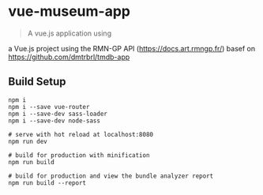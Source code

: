 # vue-museum-app

> A vue.js application using 

a Vue.js project using the RMN-GP API (https://docs.art.rmngp.fr/)
basef on https://github.com/dmtrbrl/tmdb-app

## Build Setup

```
npm i
npm i --save vue-router
npm i --save-dev sass-loader
npm i --save-dev node-sass

# serve with hot reload at localhost:8080
npm run dev

# build for production with minification
npm run build

# build for production and view the bundle analyzer report
npm run build --report
```


